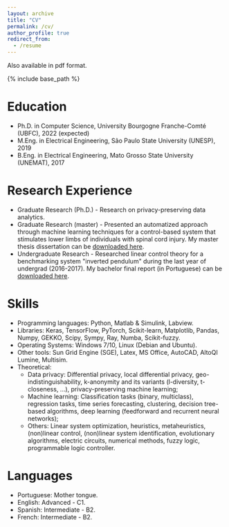 ```yaml
---
layout: archive
title: "CV"
permalink: /cv/
author_profile: true
redirect_from:
  - /resume
---
```


Also available in pdf format.

{% include base_path %}

Education
======
* Ph.D. in Computer Science, University Bourgogne Franche-Comté (UBFC), 2022 (expected)
* M.Eng. in Electrical Engineering, São Paulo State University (UNESP), 2019
* B.Eng. in Electrical Engineering, Mato Grosso State University (UNEMAT), 2017

Research Experience
======
* Graduate Research (Ph.D.) - Research on privacy-preserving data analytics.
* Graduate Research (master) - Presented an automatized approach through machine learning techniques for a control-based system that stimulates lower limbs of individuals with spinal cord injury. My master thesis dissertation can be [downloaded here](http://hharcolezi.github.io/files/2019_UNESP_Master_thesis_compressed.pdf).
* Undergraduate Research - Researched linear control theory for a benchmarking system "inverted pendulum" during the last year of undergrad (2016-2017). My bachelor final report (in Portuguese) can be [downloaded here](http://hharcolezi.github.io/files/2017_UNEMAT_Final_Work.pdf).

Skills
======
* Programming languages: Python, Matlab & Simulink, Labview.
* Libraries: Keras, TensorFlow, PyTorch, Scikit-learn, Matplotlib, Pandas, Numpy, GEKKO, Scipy, Sympy, Ray, Numba, Scikit-fuzzy.
* Operating Systems: Windows 7/10, Linux (Debian and Ubuntu).
* Other tools: Sun Grid Engine (SGE), Latex, MS Office, AutoCAD, AltoQI Lumine, Multisim. 
* Theoretical: 
  * Data privacy: Differential privacy, local differential privacy, geo-indistinguishability, k-anonymity and its variants (l-diversity, t-closeness, ...), privacy-preserving machine learning;
  * Machine learning: Classification tasks (binary, multiclass), regression tasks, time series forecasting, clustering, decision tree-based algorithms, deep learning (feedforward and recurrent neural networks);
  * Others: Linear system optimization, heuristics, metaheuristics, (non)linear control, (non)linear system identification, evolutionary algorithms, electric circuits, numerical methods, fuzzy logic, programmable logic controller.

Languages
======
* Portuguese: Mother tongue.
* English: Advanced - C1.
* Spanish: Intermediate - B2.
* French: Intermediate - B2.
